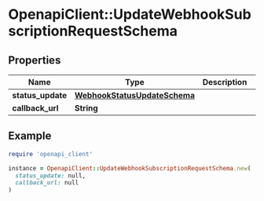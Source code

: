 # OpenapiClient::UpdateWebhookSubscriptionRequestSchema

## Properties

| Name | Type | Description | Notes |
| ---- | ---- | ----------- | ----- |
| **status_update** | [**WebhookStatusUpdateSchema**](WebhookStatusUpdateSchema.md) |  | [optional] |
| **callback_url** | **String** |  | [optional] |

## Example

```ruby
require 'openapi_client'

instance = OpenapiClient::UpdateWebhookSubscriptionRequestSchema.new(
  status_update: null,
  callback_url: null
)
```

